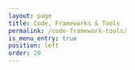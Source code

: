 ```yaml
---
layout: page
title: Code, Frameworks & Tools
permalink: /code-framework-tools/
is_menu_entry: true
position: left
order: 20
---
```

